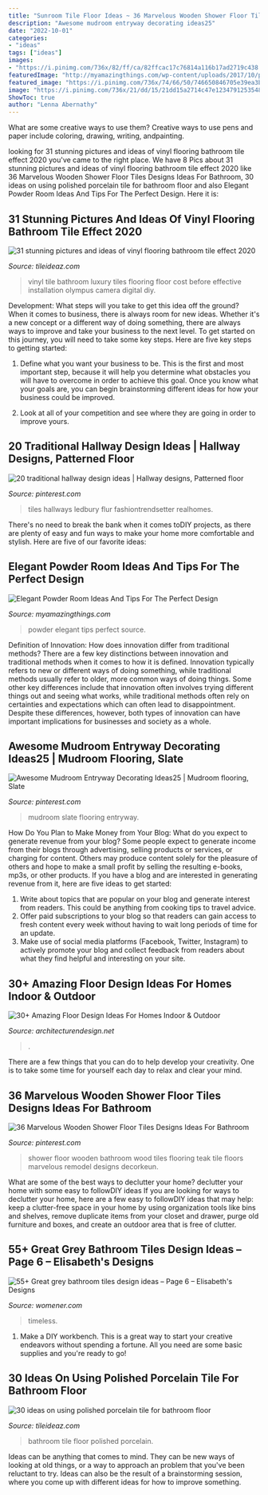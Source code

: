 ```yaml
---
title: "Sunroom Tile Floor Ideas ~ 36 Marvelous Wooden Shower Floor Tiles Designs Ideas For Bathroom"
description: "Awesome mudroom entryway decorating ideas25"
date: "2022-10-01"
categories:
- "ideas"
tags: ["ideas"]
images:
- "https://i.pinimg.com/736x/82/ff/ca/82ffcac17c76814a116b17ad2719c438.jpg"
featuredImage: "http://myamazingthings.com/wp-content/uploads/2017/10/powder-room-1-.jpg"
featured_image: "https://i.pinimg.com/736x/74/66/50/746650846705e39ea3b3c7d84ed9382a.jpg"
image: "https://i.pinimg.com/736x/21/dd/15/21dd15a2714c47e1234791253548b34d.jpg"
ShowToc: true
author: "Lenna Abernathy"
---
```



What are some creative ways to use them?
Creative ways to use pens and paper include coloring, drawing, writing, andpainting.

	

		
looking for 31 stunning pictures and ideas of vinyl flooring bathroom tile effect 2020 you've came to the right place. We have 8 Pics about 31 stunning pictures and ideas of vinyl flooring bathroom tile effect 2020 like 36 Marvelous Wooden Shower Floor Tiles Designs Ideas For Bathroom, 30 ideas on using polished porcelain tile for bathroom floor and also Elegant Powder Room Ideas And Tips For The Perfect Design. Here it is:
		
    
## 31 Stunning Pictures And Ideas Of Vinyl Flooring Bathroom Tile Effect 2020

<img loading=lazy src="https://www.tileideaz.com/wp-content/uploads/2015/09/Y86qI.jpg" onerror="this.onerror=null;this.src='https://tse4.mm.bing.net/th?id=OIP.QG3VW0dilXxeMMHZKn_vMAHaJ4&amp;pid=15.1';" alt="31 stunning pictures and ideas of vinyl flooring bathroom tile effect 2020">

_Source: tileideaz.com_

>vinyl tile bathroom luxury tiles flooring floor cost before effective installation olympus camera digital diy. 

	

Development: What steps will you take to get this idea off the ground?
When it comes to business, there is always room for new ideas. Whether it's a new concept or a different way of doing something, there are always ways to improve and take your business to the next level. To get started on this journey, you will need to take some key steps. Here are five key steps to getting started:
1. Define what you want your business to be. This is the first and most important step, because it will help you determine what obstacles you will have to overcome in order to achieve this goal. Once you know what your goals are, you can begin brainstorming different ideas for how your business could be improved.

2. Look at all of your competition and see where they are going in order to improve yours.

    
## 20 Traditional Hallway Design Ideas | Hallway Designs, Patterned Floor

<img loading=lazy src="https://i.pinimg.com/736x/82/ff/ca/82ffcac17c76814a116b17ad2719c438.jpg" onerror="this.onerror=null;this.src='https://tse4.mm.bing.net/th?id=OIP.QJrm5Ivb3JZkI1bzffAUVQHaKC&amp;pid=15.1';" alt="20 traditional hallway design ideas | Hallway designs, Patterned floor">

_Source: pinterest.com_

>tiles hallways ledbury flur fashiontrendsetter realhomes. 

	

There's no need to break the bank when it comes toDIY projects, as there are plenty of easy and fun ways to make your home more comfortable and stylish. Here are five of our favorite ideas: 

    
## Elegant Powder Room Ideas And Tips For The Perfect Design

<img loading=lazy src="http://myamazingthings.com/wp-content/uploads/2017/10/powder-room-1-.jpg" onerror="this.onerror=null;this.src='https://tse3.mm.bing.net/th?id=OIP.bc9oSxq-U60CZt82kKol6gHaLH&amp;pid=15.1';" alt="Elegant Powder Room Ideas And Tips For The Perfect Design">

_Source: myamazingthings.com_

>powder elegant tips perfect source. 

	

Definition of Innovation: How does innovation differ from traditional methods?
There are a few key distinctions between innovation and traditional methods when it comes to how it is defined. Innovation typically refers to new or different ways of doing something, while traditional methods usually refer to older, more common ways of doing things. Some other key differences include that innovation often involves trying different things out and seeing what works, while traditional methods often rely on certainties and expectations which can often lead to disappointment. Despite these differences, however, both types of innovation can have important implications for businesses and society as a whole.

    
## Awesome Mudroom Entryway Decorating Ideas25 | Mudroom Flooring, Slate

<img loading=lazy src="https://i.pinimg.com/736x/21/dd/15/21dd15a2714c47e1234791253548b34d.jpg" onerror="this.onerror=null;this.src='https://tse2.mm.bing.net/th?id=OIP.KTR-qs68aGBrS5KSC_ICigHaLH&amp;pid=15.1';" alt="Awesome Mudroom Entryway Decorating Ideas25 | Mudroom flooring, Slate">

_Source: pinterest.com_

>mudroom slate flooring entryway. 

	

How Do You Plan to Make Money from Your Blog: What do you expect to generate revenue from your blog?
Some people expect to generate income from their blogs through advertising, selling products or services, or charging for content. Others may produce content solely for the pleasure of others and hope to make a small profit by selling the resulting e-books, mp3s, or other products. If you have a blog and are interested in generating revenue from it, here are five ideas to get started: 
1. Write about topics that are popular on your blog and generate interest from readers. This could be anything from cooking tips to travel advice.
2. Offer paid subscriptions to your blog so that readers can gain access to fresh content every week without having to wait long periods of time for an update.
3. Make use of social media platforms (Facebook, Twitter, Instagram) to actively promote your blog and collect feedback from readers about what they find helpful and interesting on your site.

    
## 30+ Amazing Floor Design Ideas For Homes Indoor &amp; Outdoor

<img loading=lazy src="https://cdn.architecturendesign.net/wp-content/uploads/2015/08/AD-Indoor-Outdoor-Floor-Design-Ideas-21.jpg" onerror="this.onerror=null;this.src='https://tse2.mm.bing.net/th?id=OIP.K8DN2tCv0pbdZ-JeeS_u-gHaLH&amp;pid=15.1';" alt="30+ Amazing Floor Design Ideas For Homes Indoor &amp; Outdoor">

_Source: architecturendesign.net_

>. 

	

There are a few things that you can do to help develop your creativity. One is to take some time for yourself each day to relax and clear your mind.

    
## 36 Marvelous Wooden Shower Floor Tiles Designs Ideas For Bathroom

<img loading=lazy src="https://i.pinimg.com/736x/74/66/50/746650846705e39ea3b3c7d84ed9382a.jpg" onerror="this.onerror=null;this.src='https://tse4.mm.bing.net/th?id=OIP.9plprE7iKUxhY4GPfBey_QHaJ3&amp;pid=15.1';" alt="36 Marvelous Wooden Shower Floor Tiles Designs Ideas For Bathroom">

_Source: pinterest.com_

>shower floor wooden bathroom wood tiles flooring teak tile floors marvelous remodel designs decorkeun. 

	

What are some of the best ways to declutter your home?
declutter your home with some easy to followDIY ideas 
If you are looking for ways to declutter your home, here are a few easy to followDIY ideas that may help: keep a clutter-free space in your home by using organization tools like bins and shelves, remove duplicate items from your closet and drawer, purge old furniture and boxes, and create an outdoor area that is free of clutter.

    
## 55+ Great Grey Bathroom Tiles Design Ideas – Page 6 – Elisabeth&#039;s Designs

<img loading=lazy src="http://www.womener.com/wp-content/uploads/2020/03/Great-grey-bathroom-tiles-design-ideas-for-2020-6.jpg" onerror="this.onerror=null;this.src='https://tse4.mm.bing.net/th?id=OIP.aX_SqokcMbtuuZt84_Vc8gHaLH&amp;pid=15.1';" alt="55+ Great grey bathroom tiles design ideas – Page 6 – Elisabeth&#039;s Designs">

_Source: womener.com_

>timeless. 

	

1. Make a DIY workbench. This is a great way to start your creative endeavors without spending a fortune. All you need are some basic supplies and you're ready to go!

    
## 30 Ideas On Using Polished Porcelain Tile For Bathroom Floor

<img loading=lazy src="http://www.tileideaz.com/wp-content/uploads/2015/08/102808803963052329-440x6624.jpg" onerror="this.onerror=null;this.src='https://tse3.mm.bing.net/th?id=OIP.feJ-9YleXO11OtvaJVp2-gAAAA&amp;pid=15.1';" alt="30 ideas on using polished porcelain tile for bathroom floor">

_Source: tileideaz.com_

>bathroom tile floor polished porcelain. 

	

Ideas can be anything that comes to mind. They can be new ways of looking at old things, or a way to approach an problem that you've been reluctant to try. Ideas can also be the result of a brainstorming session, where you come up with different ideas for how to improve something.

